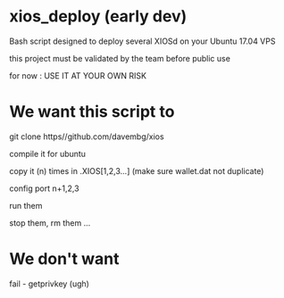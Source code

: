 # xios_deploy (early dev)
Bash script designed to deploy several XIOSd on your Ubuntu 17.04 VPS

this project must be validated by the team before public use

for now : USE IT AT YOUR OWN RISK

# We want this script to
git clone https//github.com/davembg/xios

compile it for ubuntu

copy it (n) times in .XIOS[1,2,3...] (make sure wallet.dat not duplicate)

config port n+1,2,3 

run them

stop them, rm them ...

# We don't want

fail - getprivkey (ugh)
